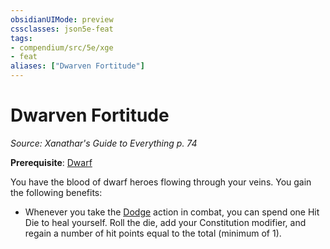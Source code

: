 ```yaml
---
obsidianUIMode: preview
cssclasses: json5e-feat
tags:
- compendium/src/5e/xge
- feat
aliases: ["Dwarven Fortitude"]
---
```

# Dwarven Fortitude
*Source: Xanathar's Guide to Everything p. 74*  

**Prerequisite**: [Dwarf](/3-Mechanics/CLI/races/dwarf.md)

You have the blood of dwarf heroes flowing through your veins. You gain the following benefits:

- Whenever you take the [Dodge](/3-Mechanics/CLI/rules/actions.md#Dodge) action in combat, you can spend one Hit Die to heal yourself. Roll the die, add your Constitution modifier, and regain a number of hit points equal to the total (minimum of 1).